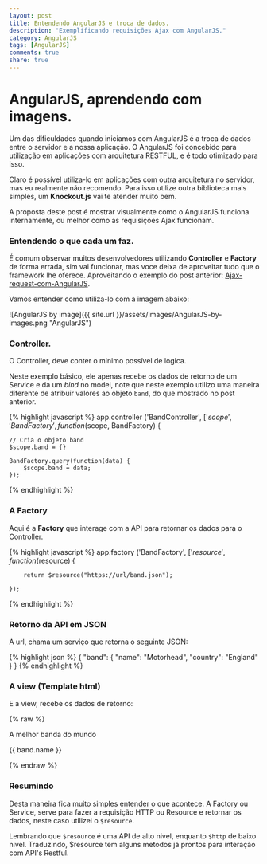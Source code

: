 ```yaml
---
layout: post
title: Entendendo AngularJS e troca de dados.
description: "Exemplificando requisições Ajax com AngularJS."
category: AngularJS
tags: [AngularJS]
comments: true
share: true
---
```


# AngularJS, aprendendo com imagens.
Um das dificuldades quando iniciamos com AngularJS é a troca de dados entre o servidor e a nossa aplicação.
O AngularJS foi concebido para utilização em aplicações com arquitetura RESTFUL, e é todo otimizado para isso.

Claro é possível utiliza-lo em aplicações com outra arquitetura no servidor, mas eu realmente não recomendo.
Para isso utilize outra biblioteca mais simples, um **Knockout.js** vai te atender muito bem.

A proposta deste post é mostrar visualmente como o AngularJS funciona internamente, ou melhor como as requisições Ajax funcionam.

### Entendendo o que cada um faz.

É comum observar muitos desenvolvedores utilizando **Controller** e **Factory** de forma errada, sim vai funcionar, mas voce deixa de aproveitar tudo que o framework lhe oferece.
Aproveitando o exemplo do post anterior: [Ajax-request-com-AngularJS](http://newaeonweb.com.br/articles/Ajax-request-com-angularjs/).

Vamos entender como utiliza-lo com a imagem abaixo:

![AngularJS by image]({{ site.url }}/assets/images/AngularJS-by-images.png "AngularJS")

### Controller.

O Controller, deve conter o minimo possível de logica.

Neste exemplo básico, ele apenas recebe os dados de retorno de um Service e da um _bind_ no model, note que neste exemplo utilizo uma maneira diferente de atribuir valores ao objeto `band`, do que mostrado no post anterior.

{% highlight javascript %}
    app.controller ('BandController', ['$scope', 'BandFactory', function ($scope, BandFactory) {

    // Cria o objeto band
    $scope.band = {}

    BandFactory.query(function(data) {
        $scope.band = data;
    });

{% endhighlight %}

### A Factory
Aqui é a **Factory** que interage com a API para retornar os dados para o Controller.

{% highlight javascript %}
    app.factory ('BandFactory', ['$resource', function ($resource) {

        return $resource("https://url/band.json");

    });

{% endhighlight %}

### Retorno da API em JSON

A url, chama um serviço que retorna o seguinte JSON:

{% highlight json %}
    {
    "band": {
        "name": "Motorhead",
        "country": "England"
        }
    }
{% endhighlight %}

### A view (Template html)
E a view, recebe os dados de retorno:

{% raw %}
    <div ng-controller="BandController">
        <p>A melhor banda do mundo</p>
        <p>{{ band.name }}</p>
        <p ng-model="band.contry"></p>
    </div>
{% endraw %}

### Resumindo
Desta maneira fica muito simples entender o que acontece.
A Factory ou Service, serve para fazer a requisição HTTP ou Resource e retornar os dados, neste caso utilizei o `$resource`.

Lembrando que `$resource` é uma API de alto nivel, enquanto `$http` de baixo nivel.
Traduzindo, $resource tem alguns metodos já prontos para interação com API's Restful. 
